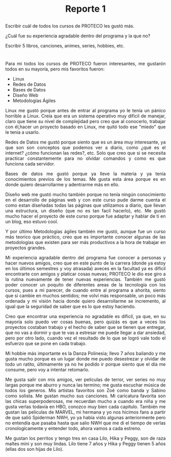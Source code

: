 # <p align="center">Reporte 1</p>

Escribir cuál de todos los cursos de PROTECO les gustó más.

¿Cuál fue su experiencia agradable dentro del programa y la que no?

Escribir 5 libros, canciones, animes, series, hobbies, etc. 

#

<div style="text-align: justify;">

Para mi todos los cursos de PROTECO fueron interesantes, me gustarón todos en su mayoría, pero mis favoritos fueron:  

- Linux  
- Redes de Datos  
- Bases de Datos  
- Diseño Web  
- Metodologías Ágiles 


Linux me gustó porque antes de entrar al programa yo le tenía un pánico horrible a Linux. Creía que era un sistema operativo muy dificil de manejar, claro que tiene su nivel de complejidad pero creo que al conocerlo, trabajar con él,hacer un proyecto basado en Linux, me quitó todo ese "miedo" que le tenía a usarlo.  
 
Redes de Datos me gustó porque siento que es un área muy interesante, ya que son son conceptos que podemos ver a diario, como ¿qué es el internet? ¿cómo funcionan las redes?, etc. Solo que creo que si se necesita practicar constantemente para no olvidar comandos y como es que funciona cada servidor.

Bases de datos me gustó porque ya lleve la materia y ya tenía conocimientos previos de los temas. Me gusta esta área porque es en donde quiero desarrollarme y adentrarme más en ello. 

Diseño web me gustó mucho también porque no tenía ningún conocimiento en el desarrollo de páginas web y con este curso pude darme cuenta el como estan diseñadas todas las páginas que utilizamos a diario, que llevan una estructura, un diseño (que no es tan facil hacerlo), etc. Me gustó mucho hacer el  proyecto de este curso porque fue adaptar y hablar de ti en un blog, eso estuvo cool.

Y por último Metodologías ágiles también me gustó, aunque fue un curso más teorico que práctico, creo que es importante conocer algunas de las metodologías que existen para ser más productivos a la hora de trabajar en proyectos grandes.

Mi experiencia agradable dentro del programa fue conocer a personas y hacer nuevos amigos, creo que en este punto de la carrera (donde ya estoy en los últimos semestres y voy atrasada) aveces en la facultad ya es dificil encontrarte con amigos y platicar cosas nuevas; PROTECO le dio ese giro a la rutina nuevamente de tener nuevas experiencias. También me gustó poder conocer un poquito de diferentes areas de la tecnología con los cursos, pues a mi parecer, de cuando entre al programa a ahorita, siento que si cambie en muchos sentidos; me volví más responsable, un poco más ordenada y mi visión hacia donde quiero desarrollarme se incremento, al igual que la seguridad de saber que es lo que estoy haciendo. 

Creo que encontrar una experiencia no agradable es díficil, ya que, en su mayoría solo puedo ver cosas buenas, pero quizás es que a veces los proyectos costaban trabajo y el hecho de saber que se tienen que entregar, que no vas a dormir y que te vas a estresar me puede llegar a dar ansiedad, pero por otro lado, cuando vez el resultado de lo que se logró vale todo el esfuerzo que se pone en cada trabajo. 

Mi hobbie más importante es la Danza Polinesia; llevo 7 años bailando y me gusta mucho porque es un lugar donde me puedo desestrezar y olvidar de todo un ratito, últimamente ya no he podido ir porque siento que el día me consume, pero voy a intentar retomarlo. 

Me gusta salir con mis amigos, ver peliculas de terror, ver series no muy largas porque me aburro y nunca las termino; me gusta escuchar música de todos los generos. Mis artistas favoritos son Zoé como banda y Sabino como solista. Me gustan mucho sus canciones. Mi caricatura favorita son las chicas superpoderosas, me recuerdan mucho a cuando era niña y me gusta verlas todavía en HBO, conozco muy bien cada capítulo. También me gustan las peliculas de MARVEL, mi hermana y yo nos hicimos fans a partir de que salió Spiderman NWH, yo ya había visto algunas anteriormente pero no entendía que pasaba hasta que salio NWH que me di el tiempo de verlas cronologícamente y entender todo, ahora vamos a cada estreno. 

Me gustan los perritos y tengo tres en casa Lilo, Hika y Peggy, son de raza maltes mini y son muy lindas. Lilo tiene 7 años y Hika y Peggy tienen 5 años (ellas dos son hijas de Lilo). 

</div>    





